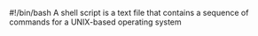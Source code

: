 #!/bin/bash
A shell script is a text file that contains a sequence of commands for a UNIX-based operating system
